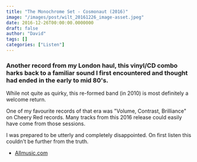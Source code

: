 ```yaml
---
title: "The Monochrome Set - Cosmonaut (2016)"
image: "/images/post/wilt_20161226_image-asset.jpeg"
date: 2016-12-26T00:00:00.0000000
draft: false
author: "David"
tags: []
categories: ["Listen"]
---
```

### Another record from my London haul, this vinyl/CD combo harks back to a familiar sound I first encountered and thought had ended in the early to mid 80's. 

 While not quite as quirky, this re-formed band (in 2010) is most definitely a welcome return.

 One of my favourite records of that era was "Volume, Contrast, Brilliance" on Cheery Red records. Many tracks from this 2016 release could easily have come from those sessions.

 I was prepared to be utterly and completely disappointed. On first listen this couldn't be further from the truth. 

-  [Allmusic.com](http://www.allmusic.com/album/cosmonaut-mw0002960658)